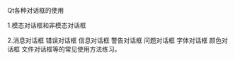 Qt各种对话框的使用

1.模态对话框和非模态对话框

2.消息对话框 
  错误对话框
  信息对话框 
  警告对话框 
  问题对话框 
  字体对话框 
  颜色对话框 
  文件对话框等的常见使用方法练习。
